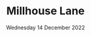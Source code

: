 ---
title: Millhouse Lane
pill: New for 2022
support: Involve Northwest
image: 2022-12-14-Millhouse-Lane.jpg
date: Wednesday 14 December 2022
text: ...
---